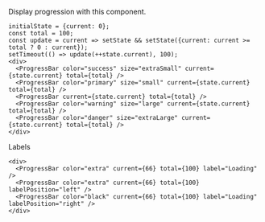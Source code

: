Display progression with this component.

    initialState = {current: 0};
    const total = 100;
    const update = current => setState && setState({current: current >= total ? 0 : current});
    setTimeout(() => update(++state.current), 100);
    <div>
      <ProgressBar color="success" size="extraSmall" current={state.current} total={total} />
      <ProgressBar color="primary" size="small" current={state.current} total={total} />
      <ProgressBar current={state.current} total={total} />
      <ProgressBar color="warning" size="large" current={state.current} total={total} />
      <ProgressBar color="danger" size="extraLarge" current={state.current} total={total} />
    </div>

Labels

    <div>
      <ProgressBar color="extra" current={66} total={100} label="Loading" />
      <ProgressBar color="extra" current={66} total={100} labelPosition="left" />
      <ProgressBar color="black" current={66} total={100} label="Loading" labelPosition="right" />
    </div>
